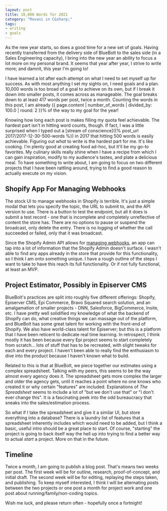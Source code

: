 ```yaml
---
layout: post
title: 10,000 Words for 2021
category: "Rovani in C&sharp;"
tags:
- writing
- goals
---
```


As the new year starts, so does a good time for a new set of goals. Having recently transferred from the delivery side of BlueBolt to the sales side (in a Sales Engineering capacity), I bring into the new year an ability to focus a lot more on my personal brand. It seems that year after year, I strive to write more; and damnit, this year I'm going to!

I have learned a lot after each attempt on what I need to set myself up for success. As with most anything I set my sights on, I need goals and a plan. 10,000 words is too broad of a goal to achieve on its own, but if I break it down into smaller posts, it comes across as manageable. The goal breaks down to at least 417 words per post, twice a month. Counting the words in this post, I am already {{ page.content | number_of_words | divided_by: 100.0 | round: 2 }}% of the way to my goal for the year!

Knowing how long each post is makes filling my quota feel achievable. The hardest part isn't in hitting word counts, though. If fact, I was a little surprised when I typed out a [stream of conscience]({% post_url 2017/2017-12-30-500-words %}) in 2017 that hitting 500 words is easily achievable. Figuring out _what_ to write is the hardest part for me. It's like cooking. I'm plenty good at creating food ad-hoc, but it'll be my go-to favorites. My culinary skills really shine when I have a recipe from which I can gain inspiration, modify to my audience's tastes, and plate a delicious meal. To have something to write about, I am going to focus on two different projects that I have been rattling around, trying to find a good reason to actually execute on my vision.

## Shopify App For Managing Webhooks

The stock UI to manage webhooks in Shopify is terrible. It's just a simple modal that lets you specify the topic, the URL to submit to, and the API version to use. There is a button to test the endpoint, but all it does is submit a test record - one that is incomplete and completely unreflective of content the store has. There are no options to pause or suspend the broadcast, only delete the entry. There is no logging of whether the call succeeded or failed, only that it was broadcast.

Since the Shopify Admin API allows for [managing webhooks](https://shopify.dev/docs/admin-api/rest/reference/events/webhook), an app can tap into a lot of information that the Shopify Admin doesn't surface. I wasn't able to find any apps already in the store that provide for this functionality, so I think I am onto something unique. I have a rough outline of the steps I want to take to have this reach its full functionality. Or if not fully functional, at least an MVP.

## Project Estimator, Possibly in Episerver CMS

BlueBolt's practices are split into roughly five different offerings: Shopify, Episerver CMS, Epi Commerce, Bravo Squared search solution, and an amalgamation of smaller projects - DNN, Salesforce, BigCommerce, Insite, etc. I have pretty well solidified my knowledge of what the backend of Shopify can do, what creative things we can massage out of the platform, and BlueBolt has some great talent for working with the front-end of Shopify. We also have world-class talent for Episerver; but this is a platform that I have been reticent to dedicate real time learning. In retrospect, I think mostly it has been because every Epi project seems to start completely from scratch... lots of stuff that has to be recreated, with slight tweaks for each and every project. I haven't been able to really find the enthusiasm to dive into the product because I haven't known what to build.

Related to this is that at BlueBolt, we piece together our estimates using a complex spreadsheet. Talking with my peers, this seems to be the way almost every agency does it. The spreadsheet gets more complex the larger and older the agency gets, until it reaches a point where no one knows who created it or why certain "features" are included. Explanations of _The Spreadsheet_ seems to include a lot of "but we don't use that" or "I don't ever change this". It is a fascinating peek into the odd bureaucracy that sneaks into the sales/estimation process.

So what if I take the spreadsheet and give it a similar UI, but store everything into a database? There is a laundry list of features that a spreadsheet inherently includes which would need to be added, but I think a basic, useful intro should be a great place to start. Of course, "starting" the project is going to back itself way the hell up into trying to find a better way to actual _start_ a project. More on that in the future.

## Timeline

Twice a month, I am going to publish a blog post. That's means two weeks per post. The first week will be for outline, research, proof-of-concept, and initial draft. The second week will be for editing, replaying the steps taken, and publishing. To keep myself interested, I think I will be alternating posts between the two projects or one post a month for project work and one post about running/family/non-coding topics.

Wish me luck, and please return often - hopefully once a fortnight!